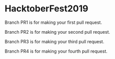 # HacktoberFest2019

Branch PR1 is for making your first pull request.

Branch PR2 is for making your second pull request.

Branch PR3 is for making your third pull request.

Branch PR4 is for making your fourth pull request.

